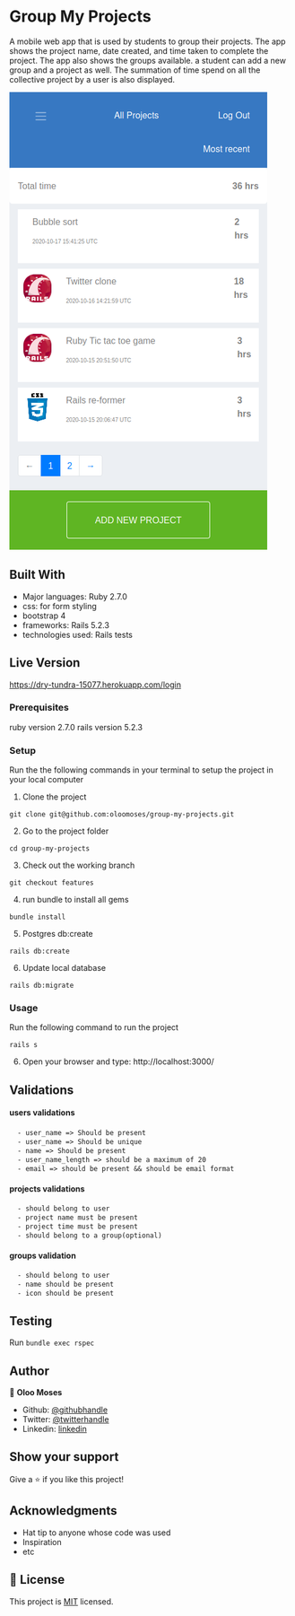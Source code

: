 # Group My Projects

A mobile web app that is used by students to group their projects. The app shows the project name, date created, and time taken to complete the project. The app also shows the groups available. a student can add a new group and a project as well. The summation of time spend on all the collective project by a user is also displayed.

![screenshot](app/assets/images/Screenshot.png)

## Built With
- Major languages: Ruby 2.7.0
- css: for form styling
- bootstrap 4
- frameworks: Rails 5.2.3
- technologies used: Rails tests

## Live Version
https://dry-tundra-15077.herokuapp.com/login

### Prerequisites
ruby version 2.7.0
rails version 5.2.3

### Setup
Run the the following commands in your terminal to setup the project in your local computer

1. Clone the project
```console
git clone git@github.com:oloomoses/group-my-projects.git
```
2. Go to the project folder
```console
cd group-my-projects
```
3. Check out the working branch
```console
git checkout features
```
4. run bundle to install all gems
```console
bundle install
```
5. Postgres db:create
```console
rails db:create
```
6. Update local database
```console
rails db:migrate
```

### Usage
Run the following command to run the project
```console
rails s
```  
6. Open your browser and type: http://localhost:3000/

## Validations
   #### users validations
      - user_name => Should be present 
      - user_name => Should be unique
      - name => Should be present
      - user_name_length => should be a maximum of 20
      - email => should be present && should be email format

   #### projects validations 
      - should belong to user
      - project name must be present
      - project time must be present
      - should belong to a group(optional)

   #### groups validation
      - should belong to user
      - name should be present
      - icon should be present
  
## Testing
  Run `bundle exec rspec`

## Author

👤 **Oloo Moses**

- Github: [@githubhandle](https://github.com/oloomoses)
- Twitter: [@twitterhandle](https://twitter.com/olooine)
- Linkedin: [linkedin](https://www.linkedin.com/in/oloo-moses-528bb1b3/)

## Show your support

Give a ⭐️ if you like this project!

## Acknowledgments

- Hat tip to anyone whose code was used
- Inspiration
- etc

## 📝 License

This project is [MIT](lic.url) licensed.
